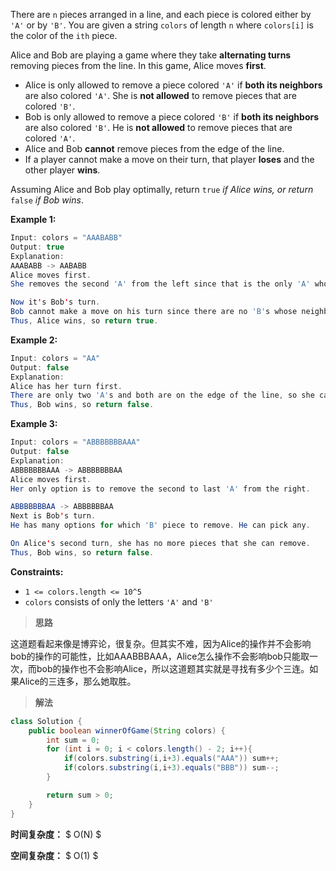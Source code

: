 There are `n` pieces arranged in a line, and each piece is colored either by `'A'` or by `'B'`. You are given a string `colors` of length `n` where `colors[i]` is the color of the `ith` piece.

Alice and Bob are playing a game where they take **alternating turns** removing pieces from the line. In this game, Alice moves **first**.

- Alice is only allowed to remove a piece colored `'A'` if **both its neighbors** are also colored `'A'`. She is **not allowed** to remove pieces that are colored `'B'`.
- Bob is only allowed to remove a piece colored `'B'` if **both its neighbors** are also colored `'B'`. He is **not allowed** to remove pieces that are colored `'A'`.
- Alice and Bob **cannot** remove pieces from the edge of the line.
- If a player cannot make a move on their turn, that player **loses** and the other player **wins**.

Assuming Alice and Bob play optimally, return `true` *if Alice wins, or return* `false` *if Bob wins*.

 

**Example 1:**

```java
Input: colors = "AAABABB"
Output: true
Explanation:
AAABABB -> AABABB
Alice moves first.
She removes the second 'A' from the left since that is the only 'A' whose neighbors are both 'A'.

Now it's Bob's turn.
Bob cannot make a move on his turn since there are no 'B's whose neighbors are both 'B'.
Thus, Alice wins, so return true.
```

**Example 2:**

```java
Input: colors = "AA"
Output: false
Explanation:
Alice has her turn first.
There are only two 'A's and both are on the edge of the line, so she cannot move on her turn.
Thus, Bob wins, so return false.
```

**Example 3:**

```java
Input: colors = "ABBBBBBBAAA"
Output: false
Explanation:
ABBBBBBBAAA -> ABBBBBBBAA
Alice moves first.
Her only option is to remove the second to last 'A' from the right.

ABBBBBBBAA -> ABBBBBBAA
Next is Bob's turn.
He has many options for which 'B' piece to remove. He can pick any.

On Alice's second turn, she has no more pieces that she can remove.
Thus, Bob wins, so return false.
```

 

**Constraints:**

- `1 <= colors.length <= 10^5`
- `colors` consists of only the letters `'A'` and `'B'`



> **思路**

这道题看起来像是博弈论，很复杂。但其实不难，因为Alice的操作并不会影响bob的操作的可能性，比如AAABBBAAA，Alice怎么操作不会影响bob只能取一次，而bob的操作也不会影响Alice，所以这道题其实就是寻找有多少个三连。如果Alice的三连多，那么她取胜。



> **解法**

```java
class Solution {
    public boolean winnerOfGame(String colors) {
        int sum = 0;
        for (int i = 0; i < colors.length() - 2; i++){
            if(colors.substring(i,i+3).equals("AAA")) sum++;
            if(colors.substring(i,i+3).equals("BBB")) sum--;
        }

        return sum > 0;
    }
}
```

**时间复杂度：** $ O(N) $

**空间复杂度：** $ O(1) $